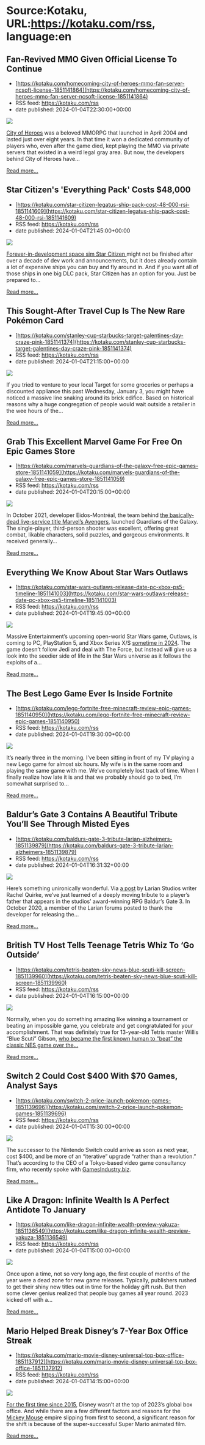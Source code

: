# Source:Kotaku, URL:https://kotaku.com/rss, language:en

## Fan-Revived MMO Given Official License To Continue
 - [https://kotaku.com/homecoming-city-of-heroes-mmo-fan-server-ncsoft-license-1851141864](https://kotaku.com/homecoming-city-of-heroes-mmo-fan-server-ncsoft-license-1851141864)
 - RSS feed: https://kotaku.com/rss
 - date published: 2024-01-04T22:30:00+00:00

<img class="type:primaryImage" src="https://i.kinja-img.com/image/upload/c_fit,q_80,w_636/a20b859bb69bba90e2885345feb818e9.jpg" /><p><a class="sc-1out364-0 dPMosf sc-145m8ut-0 lcFFec js_link" href="https://kotaku.com/with-great-power-comes-great-value-city-of-heroes-now-5844378">City of Heroes</a> was a beloved MMORPG that launched in April 2004 and lasted just over eight years. In that time it won a dedicated community of players who, even after the game died, kept playing the MMO via private servers that existed in a weird legal gray area. But now, the developers behind City of Heroes have…</p><p><a href="https://kotaku.com/homecoming-city-of-heroes-mmo-fan-server-ncsoft-license-1851141864">Read more...</a></p>

## Star Citizen's 'Everything Pack' Costs $48,000
 - [https://kotaku.com/star-citizen-legatus-ship-pack-cost-48-000-rsi-1851141609](https://kotaku.com/star-citizen-legatus-ship-pack-cost-48-000-rsi-1851141609)
 - RSS feed: https://kotaku.com/rss
 - date published: 2024-01-04T21:45:00+00:00

<img class="type:primaryImage" src="https://i.kinja-img.com/image/upload/c_fit,q_80,w_636/291cee7064b555440d1d1f186ac09eda.jpg" /><p><a class="sc-1out364-0 dPMosf sc-145m8ut-0 lcFFec js_link" href="https://kotaku.com/star-citizen-funding-money-raised-half-billion-rsi-1849561335">Forever-in-development space sim Star Citizen </a>might not be finished after over a decade of dev work and announcements, but it does already contain a lot of expensive ships you can buy and fly around in. And if you want all of those ships in one big DLC pack, Star Citizen has an option for you. Just be prepared to…</p><p><a href="https://kotaku.com/star-citizen-legatus-ship-pack-cost-48-000-rsi-1851141609">Read more...</a></p>

## This Sought-After Travel Cup Is The New Rare Pokémon Card
 - [https://kotaku.com/stanley-cup-starbucks-target-galentines-day-craze-pink-1851141374](https://kotaku.com/stanley-cup-starbucks-target-galentines-day-craze-pink-1851141374)
 - RSS feed: https://kotaku.com/rss
 - date published: 2024-01-04T21:15:00+00:00

<img class="type:primaryImage" src="https://i.kinja-img.com/image/upload/c_fit,q_80,w_636/39199aba9ea144b4434f8e314f44d5d0.jpg" /><p>If you tried to venture to your local Target for some groceries or perhaps a discounted appliance this past Wednesday, January 3, you might have noticed a massive line snaking around its brick edifice. Based on historical reasons why a huge congregation of people would wait outside a retailer in the wee hours of the…</p><p><a href="https://kotaku.com/stanley-cup-starbucks-target-galentines-day-craze-pink-1851141374">Read more...</a></p>

## Grab This Excellent Marvel Game For Free On Epic Games Store
 - [https://kotaku.com/marvels-guardians-of-the-galaxy-free-epic-games-store-1851141059](https://kotaku.com/marvels-guardians-of-the-galaxy-free-epic-games-store-1851141059)
 - RSS feed: https://kotaku.com/rss
 - date published: 2024-01-04T20:15:00+00:00

<img class="type:primaryImage" src="https://i.kinja-img.com/image/upload/c_fit,q_80,w_636/387d169183c06fe8c0d8db56f53d634d.jpg" /><p>In October 2021, developer Eidos-Montréal, the team behind <a class="sc-1out364-0 dPMosf sc-145m8ut-0 lcFFec js_link" href="https://kotaku.com/marvels-avengers-final-update-free-cosmetics-dead-game-1850289415">the basically-dead live-service title Marvel’s Avengers</a>, launched Guardians of the Galaxy. The single-player, third-person shooter was excellent, offering great combat, likable characters, solid puzzles, and gorgeous environments. It received generally…</p><p><a href="https://kotaku.com/marvels-guardians-of-the-galaxy-free-epic-games-store-1851141059">Read more...</a></p>

## Everything We Know About Star Wars Outlaws
 - [https://kotaku.com/star-wars-outlaws-release-date-pc-xbox-ps5-timeline-1851141003](https://kotaku.com/star-wars-outlaws-release-date-pc-xbox-ps5-timeline-1851141003)
 - RSS feed: https://kotaku.com/rss
 - date published: 2024-01-04T19:45:00+00:00

<img class="type:primaryImage" src="https://i.kinja-img.com/image/upload/c_fit,q_80,w_636/5462e9f35f2909ef8669852adc66a274.jpg" /><p>Massive Entertainment’s upcoming open-world Star Wars game, Outlaws, is coming to PC, PlayStation 5, and Xbox Series X/S <a class="sc-1out364-0 dPMosf sc-145m8ut-0 lcFFec js_link" href="https://kotaku.com/star-wars-outlaws-late-2024-release-window-ubisoft-1851134277">sometime in 2024</a>. The game doesn’t follow Jedi and deal with The Force, but instead will give us a look into the seedier side of life in the Star Wars universe as it follows the exploits of a…</p><p><a href="https://kotaku.com/star-wars-outlaws-release-date-pc-xbox-ps5-timeline-1851141003">Read more...</a></p>

## The Best Lego Game Ever Is Inside Fortnite
 - [https://kotaku.com/lego-fortnite-free-minecraft-review-epic-games-1851140950](https://kotaku.com/lego-fortnite-free-minecraft-review-epic-games-1851140950)
 - RSS feed: https://kotaku.com/rss
 - date published: 2024-01-04T19:30:00+00:00

<img class="type:primaryImage" src="https://i.kinja-img.com/image/upload/c_fit,q_80,w_636/524b1452a0d81d838acd10fce681d7f0.jpg" /><p>It’s nearly three in the morning. I’ve been sitting in front of my TV playing a new Lego game for almost six hours. My wife is in the same room and playing the same game with me. We’ve completely lost track of time. When I finally realize how late it is and that we probably should go to bed, I’m somewhat surprised to…</p><p><a href="https://kotaku.com/lego-fortnite-free-minecraft-review-epic-games-1851140950">Read more...</a></p>

## Baldur’s Gate 3 Contains A Beautiful Tribute You’ll See Through Misted Eyes
 - [https://kotaku.com/baldurs-gate-3-tribute-larian-alzheimers-1851139879](https://kotaku.com/baldurs-gate-3-tribute-larian-alzheimers-1851139879)
 - RSS feed: https://kotaku.com/rss
 - date published: 2024-01-04T16:31:32+00:00

<img class="type:primaryImage" src="https://i.kinja-img.com/image/upload/c_fit,q_80,w_636/03245ba05be270e7cb608e16c09d3299.jpg" /><p>Here’s something unironically wonderful. Via <a class="sc-1out364-0 dPMosf sc-145m8ut-0 lcFFec js_link" href="https://twitter.com/quirkiltons/status/1742827953195483393" rel="noopener noreferrer" target="_blank">a post</a> by Larian Studios writer Rachel Quirke, we’ve just learned of a deeply moving tribute to a player’s father that appears in the studios’ award-winning RPG Baldur’s Gate 3. In October 2020, a member of the Larian forums posted to thank the developer for releasing the…</p><p><a href="https://kotaku.com/baldurs-gate-3-tribute-larian-alzheimers-1851139879">Read more...</a></p>

## British TV Host Tells Teenage Tetris Whiz To ‘Go Outside’
 - [https://kotaku.com/tetris-beaten-sky-news-blue-scuti-kill-screen-1851139960](https://kotaku.com/tetris-beaten-sky-news-blue-scuti-kill-screen-1851139960)
 - RSS feed: https://kotaku.com/rss
 - date published: 2024-01-04T16:15:00+00:00

<img class="type:primaryImage" src="https://i.kinja-img.com/image/upload/c_fit,q_80,w_636/fb4e2659fa694e3b5cf2d7d4af7ef2dd.jpg" /><p>Normally, when you do something amazing like winning a tournament or beating an impossible game, you celebrate and get congratulated for your accomplishment. That was definitely true for 13-year-old Tetris master Willis “Blue Scuti” Gibson, <a class="sc-1out364-0 dPMosf sc-145m8ut-0 lcFFec js_link" href="https://kotaku.com/twitch-youtube-blue-scuti-tetris-kill-screen-nes-1851134043">who became the first known human to “beat” the classic NES game over the…</a></p><p><a href="https://kotaku.com/tetris-beaten-sky-news-blue-scuti-kill-screen-1851139960">Read more...</a></p>

## Switch 2 Could Cost $400 With $70 Games, Analyst Says
 - [https://kotaku.com/switch-2-price-launch-pokemon-games-1851139696](https://kotaku.com/switch-2-price-launch-pokemon-games-1851139696)
 - RSS feed: https://kotaku.com/rss
 - date published: 2024-01-04T15:30:00+00:00

<img class="type:primaryImage" src="https://i.kinja-img.com/image/upload/c_fit,q_80,w_636/042de78376a76a8a27c204c87a4464f7.jpg" /><p>The successor to the Nintendo Switch could arrive as soon as next year, cost $400, and be more of an “iterative” upgrade “rather than a revolution.” That’s according to the CEO of a Tokyo-based video game consultancy firm, who recently spoke with <a class="sc-1out364-0 dPMosf sc-145m8ut-0 lcFFec js_link" href="https://www.gamesindustry.biz/new-hardware-more-layoffs-ai-in-game-dev-analyst-predictions-for-2024" rel="noopener noreferrer" target="_blank">GamesIndustry.biz</a>. </p><p><a href="https://kotaku.com/switch-2-price-launch-pokemon-games-1851139696">Read more...</a></p>

## Like A Dragon: Infinite Wealth Is A Perfect Antidote To January
 - [https://kotaku.com/like-dragon-infinite-wealth-preview-yakuza-1851136549](https://kotaku.com/like-dragon-infinite-wealth-preview-yakuza-1851136549)
 - RSS feed: https://kotaku.com/rss
 - date published: 2024-01-04T15:00:00+00:00

<img class="type:primaryImage" src="https://i.kinja-img.com/image/upload/c_fit,q_80,w_636/51e2a68f41aeb352d6dc1bfe64926dd7.jpg" /><p>Once upon a time, not so very long ago, the first couple of months of the year were a dead zone for new game releases. Typically, publishers rushed to get their shiny new titles out in time for the holiday gift rush. But then some clever genius realized that people buy games all year round. 2023 kicked off with a…</p><p><a href="https://kotaku.com/like-dragon-infinite-wealth-preview-yakuza-1851136549">Read more...</a></p>

## Mario Helped Break Disney’s 7-Year Box Office Streak
 - [https://kotaku.com/mario-movie-disney-universal-top-box-office-1851137912](https://kotaku.com/mario-movie-disney-universal-top-box-office-1851137912)
 - RSS feed: https://kotaku.com/rss
 - date published: 2024-01-04T14:15:00+00:00

<img class="type:primaryImage" src="https://i.kinja-img.com/image/upload/c_fit,q_80,w_636/132b08b80a590809a19149c5234e8143.jpg" /><p><a class="sc-1out364-0 dPMosf sc-145m8ut-0 lcFFec js_link" href="https://variety.com/2024/film/box-office/universal-overtakes-disney-highest-grossing-studio-box-office-1235859823/" rel="noopener noreferrer" target="_blank">For the first time since 2015</a>, Disney wasn’t at the top of 2023’s global box office. And while there are a few different factors and reasons for the <a class="sc-1out364-0 dPMosf sc-145m8ut-0 lcFFec js_link" href="https://kotaku.com/mickey-mouse-infestation-88-origins-horror-game-1851134630">Mickey Mouse</a> empire slipping from first to second, a significant reason for the shift is because of the super-successful Super Mario animated film. </p><p><a href="https://kotaku.com/mario-movie-disney-universal-top-box-office-1851137912">Read more...</a></p>

